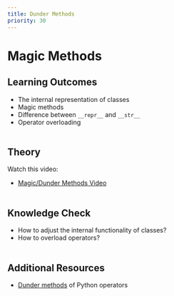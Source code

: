 ```yaml
---
title: Dunder Methods
priority: 30
---
```


# Magic Methods

## Learning Outcomes

- The internal representation of classes
- Magic methods
- Difference between `__repr__` and `__str__`
- Operator overloading
  <br><br>

## Theory

Watch this video:

- [Magic/Dunder Methods Video](https://www.youtube.com/watch?v=3ohzBxoFHAY)
  <br><br>

## Knowledge Check

- How to adjust the internal functionality of classes?
- How to overload operators?
  <br><br>

## Additional Resources

- [Dunder methods]() of Python operators
